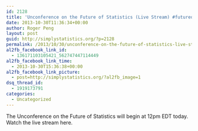 ```yaml
---
id: 2128
title: 'Unconference on the Future of Statistics (Live Stream) #futureofstats'
date: 2013-10-30T11:36:34+00:00
author: Roger Peng
layout: post
guid: http://simplystatistics.org/?p=2128
permalink: /2013/10/30/unconference-on-the-future-of-statistics-live-stream-futureofstats/
al2fb_facebook_link_id:
  - 136171103105421_562747447114449
al2fb_facebook_link_time:
  - 2013-10-30T15:36:38+00:00
al2fb_facebook_link_picture:
  - post=http://simplystatistics.org/?al2fb_image=1
dsq_thread_id:
  - 1919173791
categories:
  - Uncategorized
---
```

The Unconference on the Future of Statistics will begin at 12pm EDT today. Watch the live stream here.